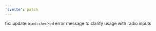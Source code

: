 ```yaml
---
'svelte': patch
---
```


fix: update `bind:checked` error message to clarify usage with radio inputs
